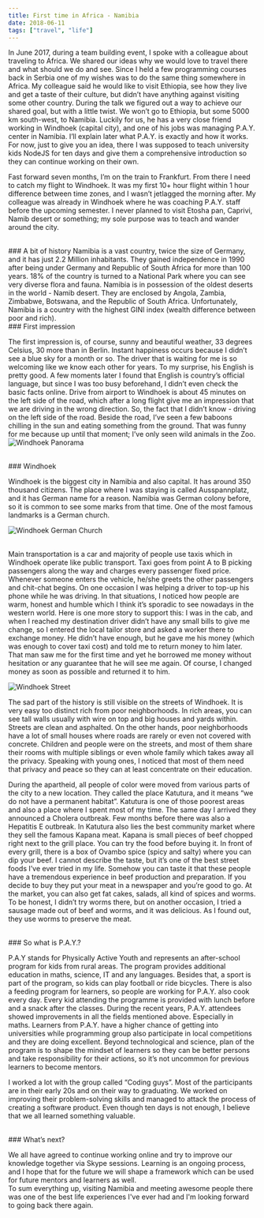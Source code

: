 ```yaml
---
title: First time in Africa - Namibia
date: 2018-06-11
tags: ["travel", "life"]
---
```


In June 2017, during a team building event, I spoke with a colleague about traveling to Africa. We shared our ideas why we would love to travel there and what should we do and see. Since I held a few programming courses back in Serbia one of my wishes was to do the same thing somewhere in Africa. My colleague said he would like to visit Ethiopia, see how they live and get a taste of their culture, but didn’t have anything against visiting some other country. During the talk we figured out a way to achieve our shared goal, but with a little twist. We won’t go to Ethiopia, but some 5000 km south-west, to Namibia. Luckily for us, he has a very close friend working in Windhoek (capital city), and one of his jobs was managing P.A.Y. center in Namibia. I’ll explain later what P.A.Y. is exactly and how it works. For now, just to give you an idea, there I was supposed to teach university kids NodeJS for ten days and give them a comprehensive introduction so they can continue working on their own. 

Fast forward seven months, I’m on the train to Frankfurt. From there I need to catch my flight to Windhoek. It was my first 10+ hour flight within 1 hour difference between time zones, and I wasn’t jetlagged the morning after. My colleague was already in Windhoek where he was coaching P.A.Y. staff before the upcoming semester. I never planned to visit Etosha pan, Caprivi, Namib desert or something; my sole purpose was to teach and wander around the city.

<br>
### A bit of history
Namibia is a vast country, twice the size of Germany, and it has just 2.2 Million inhabitants. They gained independence in 1990 after being under Germany and Republic of South Africa for more than 100 years. 18% of the country is turned to a National Park where you can see very diverse flora and fauna. Namibia is in possession of the oldest deserts in the world - Namib desert. They are enclosed by Angola, Zambia, Zimbabwe, Botswana, and the Republic of South Africa. Unfortunately, Namibia is a country with the highest GINI index (wealth difference between poor and rich).


<br>
### First impression

The first impression is, of course, sunny and beautiful weather, 33 degrees Celsius, 30 more than in Berlin. Instant happiness occurs because I didn’t see a blue sky for a month or so. The driver that is waiting for me is so welcoming like we know each other for years. To my surprise, his English is pretty good. A few moments later I found that English is country’s official language, but since I was too busy beforehand, I didn’t even check the basic facts online. Drive from airport to Windhoek is about 45 minutes on the left side of the road, which after a long flight give me an impression that we are driving in the wrong direction. So, the fact that I didn’t know - driving on the left side of the road. Beside the road, I’ve seen a few baboons chilling in the sun and eating something from the ground. That was funny for me because up until that moment; I’ve only seen wild animals in the Zoo. 
![Windhoek Panorama](/images/namibia/windhoek_pano.jpg "Panorama")

<br>
### Windhoek

Windhoek is the biggest city in Namibia and also capital. It has around 350 thousand citizens. The place where I was staying is called Ausspannplatz, and it has German name for a reason. Namibia was German colony before, so it is common to see some marks from that time. One of the most famous landmarks is a German church.
<br>

![Windhoek German Church](/images/namibia/windhoek_church.jpg "German Church")

<!-- ![alt text](https://github.com/adam-p/markdown-here/raw/master/src/common/images/icon48.png "Logo Title Text 1") -->
<br>
Main transportation is a car and majority of people use taxis which in Windhoek operate like public transport. Taxi goes from point A to B picking passengers along the way and charges every passenger fixed price. Whenever someone enters the vehicle, he/she greets the other passengers and chit-chat begins. On one occasion I was helping a driver to top-up his phone while he was driving. In that situations, I noticed how people are warm, honest and humble which I think it’s sporadic to see nowadays in the western world. Here is one more story to support this: I was in the cab, and when I reached my destination driver didn’t have any small bills to give me change, so I entered the local tailor store and asked a worker there to exchange money. He didn’t have enough, but he gave me his money (which was enough to cover taxi cost) and told me to return money to him later. That man saw me for the first time and yet he borrowed me money without hesitation or any guarantee that he will see me again. Of course, I changed money as soon as possible and returned it to him.


![Windhoek Street](/images/namibia/windhoek_street.jpg "Windhoek Streets")

The sad part of the history is still visible on the streets of Windhoek. It is very easy too distinct rich from poor neighborhoods. In rich areas, you can see tall walls usually with wire on top and big houses and yards within. Streets are clean and asphalted. On the other hands, poor neighborhoods have a lot of small houses where roads are rarely or even not covered with concrete. Children and people were on the streets, and most of them share their rooms with multiple siblings or even whole family which takes away all the privacy. Speaking with young ones, I noticed that most of them need that privacy and peace so they can at least concentrate on their education. 

During the apartheid, all people of color were moved from various parts of the city to a new location.  They called the place Katutura, and it means “we do not have a permanent habitat”. Katutura is one of those poorest areas and also a place where I spent most of my time. The same day I arrived they announced a Cholera outbreak. Few months before there was also a Hepatitis E outbreak. 
In Katutura also lies the best community market where they sell the famous Kapana meat. Kapana is small pieces of beef chopped right next to the grill place. You can try the food before buying it. In front of every grill, there is a box of Ovambo spice (spicy and salty) where you can dip your beef. I cannot describe the taste, but it’s one of the best street foods I’ve ever tried in my life. Somehow you can taste it that these people have a tremendous experience in beef production and preparation. If you decide to buy they put your meat in a newspaper and you’re good to go.  At the market, you can also get fat cakes, salads, all kind of spices and worms. To be honest, I didn’t try worms there, but on another occasion, I tried a sausage made out of beef and worms, and it was delicious. As I found out, they use worms to preserve the meat.

<br>
### So what is P.A.Y.?

P.A.Y stands for Physically Active Youth and represents an after-school program for kids from rural areas. The program provides additional education in maths, science, IT and any languages. Besides that, a sport is part of the program, so kids can play football or ride bicycles. There is also a feeding program for learners, so people are working for P.A.Y. also cook every day. Every kid attending the programme is provided with lunch before and a snack after the classes.
During the recent years, P.A.Y. attendees showed improvements in all the fields mentioned above. Especially in maths. Learners from P.A.Y. have a higher chance of getting into universities while programming group also participate in local competitions and they are doing excellent. Beyond technological and science, plan of the program is to shape the mindset of learners so they can be better persons and take responsibility for their actions, so it’s not uncommon for previous learners to become mentors. 

I worked a lot with the group called “Coding guys”. Most of the participants are in their early 20s and on their way to graduating. We worked on improving their problem-solving skills and managed to attack the process of creating a software product. Even though ten days is not enough, I believe that we all learned something valuable. 

<br>
### What’s next? 

We all have agreed to continue working online and try to improve our knowledge together via Skype sessions. Learning is an ongoing process, and I hope that for the future we will shape a framework which can be used for future mentors and learners as well. 
<br>
To sum everything up, visiting Namibia and meeting awesome people there was one of the best life experiences I've ever had and I'm looking forward to going back there again.

<!-- Who brought the rain
Torbe I taxi
People, humble, honest, dies
Going back?
Kofer I kiss + nickname
Opposite tourism

What is pay
Single domain holder -->
















